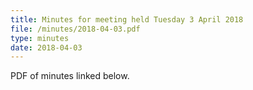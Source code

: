 ```yaml
---
title: Minutes for meeting held Tuesday 3 April 2018
file: /minutes/2018-04-03.pdf
type: minutes
date: 2018-04-03
---
```


PDF of minutes linked below.
